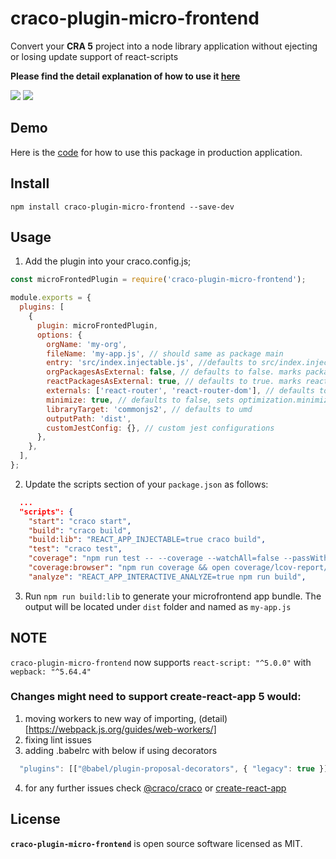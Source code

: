 # craco-plugin-micro-frontend

Convert your **CRA 5** project into a node library application without ejecting or losing update support of react-scripts

**Please find the detail explanation of how to use it [here](https://dev.to/mnathani/plugin-to-make-micro-frontend-using-cra-425n)**

![](https://img.shields.io/npm/v/craco-plugin-micro-frontend.svg?style=flat)
![](https://img.shields.io/npm/dt/craco-plugin-micro-frontend.svg?style=flat)

## Demo

Here is the [code](https://github.com/m-nathani/react-bootstrap) for how to use this package in production application.

## Install

```
npm install craco-plugin-micro-frontend --save-dev
```

## Usage

1. Add the plugin into your craco.config.js;

```js
const microFrontedPlugin = require('craco-plugin-micro-frontend');

module.exports = {
  plugins: [
    {
      plugin: microFrontedPlugin,
      options: {
        orgName: 'my-org',
        fileName: 'my-app.js', // should same as package main
        entry: 'src/index.injectable.js', //defaults to src/index.injectable.js,
        orgPackagesAsExternal: false, // defaults to false. marks packages that has @my-org prefix as external so they are not included in the bundle
        reactPackagesAsExternal: true, // defaults to true. marks react and react-dom as external so they are not included in the bundle
        externals: ['react-router', 'react-router-dom'], // defaults to []. marks the specified modules as external so they are not included in the bundle
        minimize: true, // defaults to false, sets optimization.minimize value
        libraryTarget: 'commonjs2', // defaults to umd
        outputPath: 'dist',
        customJestConfig: {}, // custom jest configurations
      },
    },
  ],
};
```

2. Update the scripts section of your `package.json` as follows:

```json
  ...
  "scripts": {
    "start": "craco start",
    "build": "craco build",
    "build:lib": "REACT_APP_INJECTABLE=true craco build",
    "test": "craco test",
    "coverage": "npm run test -- --coverage --watchAll=false --passWithNoTests",
    "coverage:browser": "npm run coverage && open coverage/lcov-report/index.html",
    "analyze": "REACT_APP_INTERACTIVE_ANALYZE=true npm run build",
```

3. Run `npm run build:lib` to generate your microfrontend app bundle. The output will be located under `dist` folder and named as `my-app.js`

## NOTE

`craco-plugin-micro-frontend` now supports `react-script: "^5.0.0"` with `wepback: "^5.64.4"`

### Changes might need to support create-react-app 5 would:

1. moving workers to new way of importing, (detail)[https://webpack.js.org/guides/web-workers/]
2. fixing lint issues
3. adding .babelrc with below if using decorators

```js
  "plugins": [["@babel/plugin-proposal-decorators", { "legacy": true }]]
```

4. for any further issues check [@craco/craco](https://github.com/dilanx/craco/issues) or [create-react-app](https://github.com/facebook/create-react-app/issues)

## License

**`craco-plugin-micro-frontend`** is open source software licensed as MIT.
